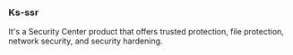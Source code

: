 ### Ks-ssr

It's a Security Center product that offers trusted protection, file protection, network security, and security hardening.
